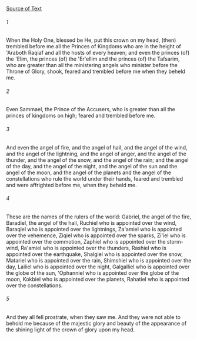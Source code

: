 [Source of Text](https://github.com/scrollmapper/bible_databases_deuterocanonical)

###### 1
When the Holy One, blessed be He, put this crown on my head, (then) trembled before me all the Princes of Kingdoms who are in the height of 'Araboth Raqiaf and all the hosts of every heaven; and even the princes (of) the 'Elim, the princes (of) the 'Er'ellim and the princes (of) the Tafsarim, who are greater than all the ministering angels who minister before the Throne of Glory, shook, feared and trembled before me when they beheld me.

###### 2
Even Sammael, the Prince of the Accusers, who is greater than all the princes of kingdoms on high; feared and trembled before me.

###### 3
And even the angel of fire, and the angel of hail, and the angel of the wind, and the angel of the lightning, and the angel of anger, and the angel of the thunder, and the angel of the snow, and the angel of the rain; and the angel of the day, and the angel of the night, and the angel of the sun and the angel of the moon, and the angel of the planets and the angel of the constellations who rule the world under their hands, feared and trembled and were affrighted before me, when they beheld me.

###### 4
These are the names of the rulers of the world: Gabriel, the angel of the fire, Baradiel, the angel of the hail, Ruchiel who is appointed over the wind, Baraqiel who is appointed over the lightnings, Za'amiel who is appointed over the vehemence, Ziqiel who is appointed over the sparks, Zi'iel who is appointed over the commotion, Zaphiel who is appointed over the storm-wind, Ra'amiel who is appointed over the thunders, Rashiel who is appointed over the earthquake, Shalgiel who is appointed over the snow, Matariel who is appointed over the rain, Shimshiel who is appointed over the day, Lailiel who is appointed over the night, Galgalliel who is appointed over the globe of the sun, 'Ophanniel who is appointed over the globe of the moon, Kokbiel who is appointed over the planets, Rahatiel who is appointed over the constellations.

###### 5
And they all fell prostrate, when they saw me. And they were not able to behold me because of the majestic glory and beauty of the appearance of the shining light of the crown of glory upon my head.